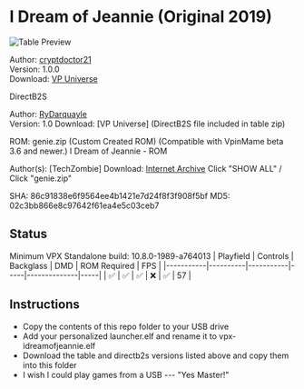 # I Dream of Jeannie (Original 2019)

![Table Preview](https://vpuniverse.com/screenshots/monthly_2019_03/552127063_IDreamofJeannie(Original2019)CryptDoctor21Xenonphfullscreen.PNG.2e1ff0135bfdaa0fbce950f3989e4496.PNG)

Author: [cryptdoctor21](https://vpuniverse.com/profile/12711-cryptdoctor21/)  
Version: 1.0.0  
Download: [VP Universe](https://vpuniverse.com/files/file/5521-i-dream-of-jeannie-pinball-vpx/)

DirectB2S

Author: [RyDarquayle](https://www.vpforums.org/index.php?showuser=51255)  
Version: 1.0 
Download: [VP Universe] (DirectB2S file included in table zip)

ROM: genie.zip (Custom Created ROM) (Compatible with VpinMame beta 3.6 and newer.)
I Dream of Jeannie - ROM

Author(s): [TechZombie]
Download:  [Internet Archive](https://archive.org/details/genie_202407)
Click "SHOW ALL" / Click "genie.zip"

SHA: 86c91838e6f9564ee4b1421e7d24f8f3f908f5bf
MD5: 02c3bb866e8c97642f61ea4e5c03ceb7

## Status 

Minimum VPX Standalone build: 10.8.0-1989-a764013
| Playfield | Controls | Backglass | DMD | ROM Required | FPS | 
|-----------|----------|-----------|-----|--------------|-----|
| :white_check_mark: | :white_check_mark: | :white_check_mark: | :x: | :white_check_mark: | 57 |

## Instructions

- Copy the contents of this repo folder to your USB drive
- Add your personalized launcher.elf and rename it to vpx-idreamofjeannie.elf
- Download the table and directb2s versions listed above and copy them into this folder
- I wish I could play games from a USB --- "Yes Master!"